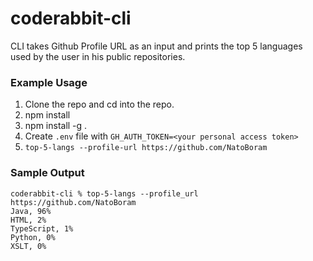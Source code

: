 # coderabbit-cli

CLI takes Github Profile URL as an input and prints the top 5 languages used by the user in his public repositories.

### Example Usage 
1. Clone the repo and cd into the repo.
2. npm install
3. npm install -g .
4. Create `.env` file with `GH_AUTH_TOKEN=<your personal access token>`
5. `top-5-langs --profile-url https://github.com/NatoBoram`


### Sample Output
```
coderabbit-cli % top-5-langs --profile_url https://github.com/NatoBoram
Java, 96%
HTML, 2%
TypeScript, 1%
Python, 0%
XSLT, 0%
```
